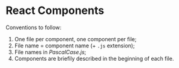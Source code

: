 # React Components

Conventions to follow:

1. One file per component, one component per file;
2. File name = component name (+ ```.js``` extension);
3. File names in *PascalCase.js*;
4. Components are briefily described in the beginning of each file.